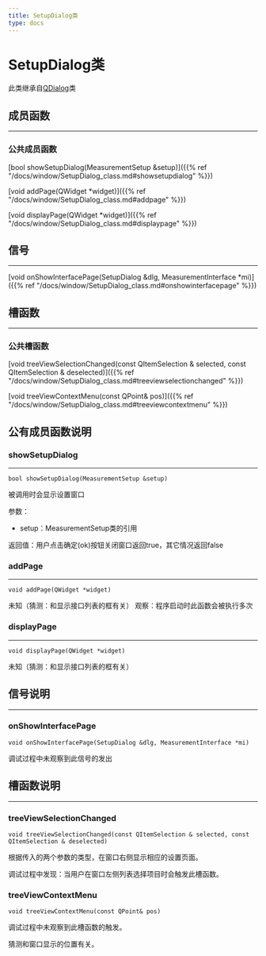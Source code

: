 ```yaml
---
title: SetupDialog类
type: docs
---
```


# SetupDialog类
此类继承自[QDialog](https://doc.qt.io/qt-5/qdialog.html)类

## 成员函数

---
### 公共成员函数
[bool showSetupDialog(MeasurementSetup &setup)]({{% ref "/docs/window/SetupDialog_class.md#showsetupdialog" %}})

[void addPage(QWidget *widget)]({{% ref "/docs/window/SetupDialog_class.md#addpage" %}})

[void displayPage(QWidget *widget)]({{% ref "/docs/window/SetupDialog_class.md#displaypage" %}})

## 信号

---
[void onShowInterfacePage(SetupDialog &dlg, MeasurementInterface *mi)]({{% ref "/docs/window/SetupDialog_class.md#onshowinterfacepage" %}})

## 槽函数

---
### 公共槽函数
[void treeViewSelectionChanged(const QItemSelection & selected, const QItemSelection & deselected)]({{% ref "/docs/window/SetupDialog_class.md#treeviewselectionchanged" %}})

[void treeViewContextMenu(const QPoint& pos)]({{% ref "/docs/window/SetupDialog_class.md#treeviewcontextmenu" %}})

## 公有成员函数说明

### showSetupDialog

---
    bool showSetupDialog(MeasurementSetup &setup)

被调用时会显示设置窗口

参数：
- setup：MeasurementSetup类的引用

返回值：用户点击确定(ok)按钮关闭窗口返回true，其它情况返回false

### addPage

---
    void addPage(QWidget *widget)

未知（猜测：和显示接口列表的框有关）
观察：程序启动时此函数会被执行多次
### displayPage

---
    void displayPage(QWidget *widget)

未知（猜测：和显示接口列表的框有关）

## 信号说明

---
### onShowInterfacePage
    void onShowInterfacePage(SetupDialog &dlg, MeasurementInterface *mi)
调试过程中未观察到此信号的发出

## 槽函数说明

---
### treeViewSelectionChanged
    void treeViewSelectionChanged(const QItemSelection & selected, const QItemSelection & deselected)
根据传入的两个参数的类型，在窗口右侧显示相应的设置页面。

调试过程中发现：当用户在窗口左侧列表选择项目时会触发此槽函数。

### treeViewContextMenu
    void treeViewContextMenu(const QPoint& pos)
调试过程中未观察到此槽函数的触发。

猜测和窗口显示的位置有关。